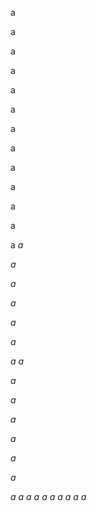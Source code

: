 a

a

a

a

a

a

a

a

a

a

a

a

a
$a$

$a$

$a$

$a$

$a$

$a$

$a$
$a$

$a$

$a$

$a$

$a$

$a$

$a$

$a$
$a$
$a$
$a$
$a$
$a$
$a$
$a$
$a$
$a$